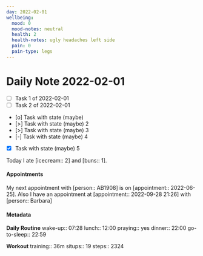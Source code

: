 ```yaml
---
day: 2022-02-01
wellbeing:
  mood: 0
  mood-notes: neutral
  health: 2
  health-notes: ugly headaches left side
  pain: 0
  pain-type: legs
---
```


# Daily Note 2022-02-01

- [ ] Task 1 of 2022-02-01
- [ ] Task 2 of 2022-02-01
- [o] Task with state (maybe)
- [>] Task with state (maybe) 2
- [>] Task with state (maybe) 3
- [-] Task with state (maybe) 4
- [x] Task with state (maybe) 5

Today I ate [icecream:: 2] and [buns:: 1].

#### Appointments
My next appointment with [person:: AB1908] is on [appointment:: 2022-06-25].
Also I have an appointment at [appointment:: 2022-09-28 21:26] with [person:: Barbara]

#### Metadata

**Daily Routine**
wake-up:: 07:28
lunch:: 12:00
praying:: yes
dinner:: 22:00
go-to-sleep:: 22:59

**Workout**
training:: 36m
situps:: 19
steps:: 2324
